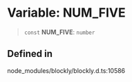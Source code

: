 # Variable: NUM_FIVE

> `const` **NUM_FIVE**: `number`

## Defined in

node_modules/blockly/blockly.d.ts:10586
